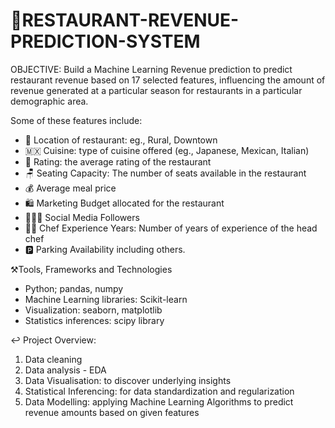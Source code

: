 # 💸RESTAURANT-REVENUE-PREDICTION-SYSTEM

OBJECTIVE: Build a Machine Learning Revenue prediction to predict restaurant revenue based on 17 selected features, influencing the amount of revenue generated at a particular season for restaurants in a particular demographic area.

Some of these features include:

- 📍 Location of restaurant: eg., Rural, Downtown
- 🇲🇽  Cuisine: type of cuisine offered (eg., Japanese, Mexican, Italian)
- 🥉 Rating: the average rating of the restaurant
- 🪑 Seating Capacity: The number of seats available in the restaurant
- 💰 Average meal price
- 🛍️ Marketing Budget allocated for the restaurant
- 🧑‍🤝‍🧑 Social Media Followers
- 🧑‍🍳  Chef Experience Years: Number of years of experience of the head chef
- 🅿️ Parking Availability
  including others.

⚒️Tools, Frameworks and Technologies
- Python; pandas, numpy
- Machine Learning libraries: Scikit-learn
- Visualization: seaborn, matplotlib
- Statistics inferences: scipy library


↩️ Project Overview:
1. Data cleaning
2. Data analysis - EDA
3. Data Visualisation: to discover underlying insights
4. Statistical Inferencing: for data standardization and regularization
5. Data Modelling: applying Machine Learning Algorithms to predict revenue amounts based on given features
